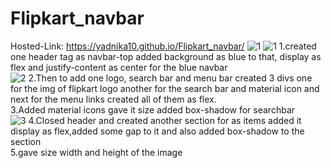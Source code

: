 # Flipkart_navbar
Hosted-Link:
https://yadnika10.github.io/Flipkart_navbar/
![1](https://github.com/yadnika10/Flipkart_navbar/assets/122971264/fc18a3b7-903e-49fe-8358-ac10c10dd143)
![1](https://github.com/yadnika10/Flipkart_navbar/assets/122971264/c37ea749-8578-4e56-a7b7-6a8241d35a4d)
1.created one header tag as navbar-top added background as blue to that, display as flex and justify-content as center for the blue navbar<br>
![2](https://github.com/yadnika10/Flipkart_navbar/assets/122971264/2dacbbb8-11a1-49d2-88de-a36a91ec0a13)
2.Then to add one logo, search bar and menu bar created 3 divs one for the img of flipkart logo another for the search bar and material icon and next for the menu links created all of them as flex.<br>
3.Added material icons gave it size added box-shadow for searchbar<br>
![3](https://github.com/yadnika10/Flipkart_navbar/assets/122971264/76fe40c2-e8ee-427c-a573-47722a56c30d)
4.Closed header and created another section for as items added it display as flex,added some gap to it and also added box-shadow to the section<br>
5.gave size width and height of the image<br>
